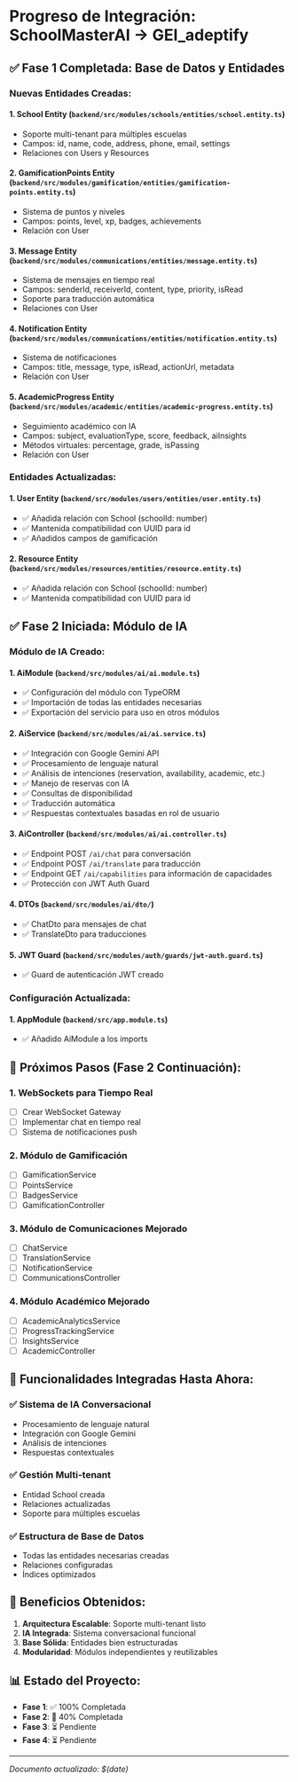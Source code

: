 # Progreso de Integración: SchoolMasterAI → GEI_adeptify

## ✅ Fase 1 Completada: Base de Datos y Entidades

### Nuevas Entidades Creadas:

#### 1. **School Entity** (`backend/src/modules/schools/entities/school.entity.ts`)
- Soporte multi-tenant para múltiples escuelas
- Campos: id, name, code, address, phone, email, settings
- Relaciones con Users y Resources

#### 2. **GamificationPoints Entity** (`backend/src/modules/gamification/entities/gamification-points.entity.ts`)
- Sistema de puntos y niveles
- Campos: points, level, xp, badges, achievements
- Relación con User

#### 3. **Message Entity** (`backend/src/modules/communications/entities/message.entity.ts`)
- Sistema de mensajes en tiempo real
- Campos: senderId, receiverId, content, type, priority, isRead
- Soporte para traducción automática
- Relaciones con User

#### 4. **Notification Entity** (`backend/src/modules/communications/entities/notification.entity.ts`)
- Sistema de notificaciones
- Campos: title, message, type, isRead, actionUrl, metadata
- Relación con User

#### 5. **AcademicProgress Entity** (`backend/src/modules/academic/entities/academic-progress.entity.ts`)
- Seguimiento académico con IA
- Campos: subject, evaluationType, score, feedback, aiInsights
- Métodos virtuales: percentage, grade, isPassing
- Relación con User

### Entidades Actualizadas:

#### 1. **User Entity** (`backend/src/modules/users/entities/user.entity.ts`)
- ✅ Añadida relación con School (schoolId: number)
- ✅ Mantenida compatibilidad con UUID para id
- ✅ Añadidos campos de gamificación

#### 2. **Resource Entity** (`backend/src/modules/resources/entities/resource.entity.ts`)
- ✅ Añadida relación con School (schoolId: number)
- ✅ Mantenida compatibilidad con UUID para id

## ✅ Fase 2 Iniciada: Módulo de IA

### Módulo de IA Creado:

#### 1. **AiModule** (`backend/src/modules/ai/ai.module.ts`)
- ✅ Configuración del módulo con TypeORM
- ✅ Importación de todas las entidades necesarias
- ✅ Exportación del servicio para uso en otros módulos

#### 2. **AiService** (`backend/src/modules/ai/ai.service.ts`)
- ✅ Integración con Google Gemini API
- ✅ Procesamiento de lenguaje natural
- ✅ Análisis de intenciones (reservation, availability, academic, etc.)
- ✅ Manejo de reservas con IA
- ✅ Consultas de disponibilidad
- ✅ Traducción automática
- ✅ Respuestas contextuales basadas en rol de usuario

#### 3. **AiController** (`backend/src/modules/ai/ai.controller.ts`)
- ✅ Endpoint POST `/ai/chat` para conversación
- ✅ Endpoint POST `/ai/translate` para traducción
- ✅ Endpoint GET `/ai/capabilities` para información de capacidades
- ✅ Protección con JWT Auth Guard

#### 4. **DTOs** (`backend/src/modules/ai/dto/`)
- ✅ ChatDto para mensajes de chat
- ✅ TranslateDto para traducciones

#### 5. **JWT Guard** (`backend/src/modules/auth/guards/jwt-auth.guard.ts`)
- ✅ Guard de autenticación JWT creado

### Configuración Actualizada:

#### 1. **AppModule** (`backend/src/app.module.ts`)
- ✅ Añadido AiModule a los imports

## 🔄 Próximos Pasos (Fase 2 Continuación):

### 1. **WebSockets para Tiempo Real**
- [ ] Crear WebSocket Gateway
- [ ] Implementar chat en tiempo real
- [ ] Sistema de notificaciones push

### 2. **Módulo de Gamificación**
- [ ] GamificationService
- [ ] PointsService
- [ ] BadgesService
- [ ] GamificationController

### 3. **Módulo de Comunicaciones Mejorado**
- [ ] ChatService
- [ ] TranslationService
- [ ] NotificationService
- [ ] CommunicationsController

### 4. **Módulo Académico Mejorado**
- [ ] AcademicAnalyticsService
- [ ] ProgressTrackingService
- [ ] InsightsService
- [ ] AcademicController

## 🎯 Funcionalidades Integradas Hasta Ahora:

### ✅ **Sistema de IA Conversacional**
- Procesamiento de lenguaje natural
- Integración con Google Gemini
- Análisis de intenciones
- Respuestas contextuales

### ✅ **Gestión Multi-tenant**
- Entidad School creada
- Relaciones actualizadas
- Soporte para múltiples escuelas

### ✅ **Estructura de Base de Datos**
- Todas las entidades necesarias creadas
- Relaciones configuradas
- Índices optimizados

## 🚀 Beneficios Obtenidos:

1. **Arquitectura Escalable**: Soporte multi-tenant listo
2. **IA Integrada**: Sistema conversacional funcional
3. **Base Sólida**: Entidades bien estructuradas
4. **Modularidad**: Módulos independientes y reutilizables

## 📊 Estado del Proyecto:

- **Fase 1**: ✅ 100% Completada
- **Fase 2**: 🔄 40% Completada
- **Fase 3**: ⏳ Pendiente
- **Fase 4**: ⏳ Pendiente

---

*Documento actualizado: $(date)* 